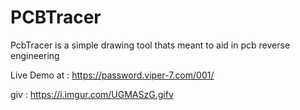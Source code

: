 # PCBTracer

PcbTracer is a simple drawing tool thats meant to aid in pcb reverse engineering


Live Demo at : https://password.viper-7.com/001/

giv : https://i.imgur.com/UGMASzG.gifv
